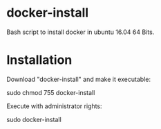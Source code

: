 # docker-install

Bash script to install docker in ubuntu 16.04 64 Bits.
# Installation

Download "docker-install" and make it executable:

   sudo chmod 755 docker-install

Execute with administrator rights:

sudo docker-install
